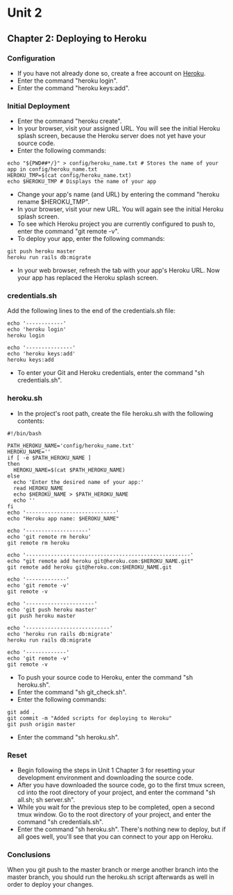 # Unit 2
## Chapter 2: Deploying to Heroku

### Configuration
* If you have not already done so, create a free account on [Heroku](https://www.heroku.com/).
* Enter the command "heroku login".
* Enter the command "heroku keys:add".

### Initial Deployment
* Enter the command "heroku create".
* In your browser, visit your assigned URL.  You will see the initial Heroku splash screen, because the Heroku server does not yet have your source code.
* Enter the following commands:
```
echo "${PWD##*/}" > config/heroku_name.txt # Stores the name of your app in config/heroku_name.txt
HEROKU_TMP=$(cat config/heroku_name.txt)
echo $HEROKU_TMP # Displays the name of your app
```
* Change your app's name (and URL) by entering the command "heroku rename $HEROKU_TMP".
* In your browser, visit your new URL.  You will again see the initial Heroku splash screen.
* To see which Heroku project you are currently configured to push to, enter the command "git remote -v".
* To deploy your app, enter the following commands:
```
git push heroku master
heroku run rails db:migrate
```
* In your web browser, refresh the tab with your app's Heroku URL.  Now your app has replaced the Heroku splash screen.

### credentials.sh
Add the following lines to the end of the credentials.sh file:
```
echo '------------'
echo 'heroku login'
heroku login

echo '---------------'
echo 'heroku keys:add'
heroku keys:add
```
* To enter your Git and Heroku credentials, enter the command "sh credentials.sh".

### heroku.sh
* In the project's root path, create the file heroku.sh with the following contents:
```
#!/bin/bash

PATH_HEROKU_NAME='config/heroku_name.txt'
HEROKU_NAME=''
if [ -e $PATH_HEROKU_NAME ]
then
  HEROKU_NAME=$(cat $PATH_HEROKU_NAME)
else
  echo 'Enter the desired name of your app:'
  read HEROKU_NAME
  echo $HEROKU_NAME > $PATH_HEROKU_NAME
  echo ''
fi
echo '-----------------------------'
echo "Heroku app name: $HEROKU_NAME"

echo '--------------------'
echo 'git remote rm heroku'
git remote rm heroku

echo '-----------------------------------------------------'
echo "git remote add heroku git@heroku.com:$HEROKU_NAME.git"
git remote add heroku git@heroku.com:$HEROKU_NAME.git

echo '-------------'
echo 'git remote -v'
git remote -v

echo '----------------------'
echo 'git push heroku master'
git push heroku master

echo '---------------------------'
echo 'heroku run rails db:migrate'
heroku run rails db:migrate

echo '-------------'
echo 'git remote -v'
git remote -v
```
* To push your source code to Heroku, enter the command "sh heroku.sh".
* Enter the command "sh git_check.sh".
* Enter the following commands:
```
git add .
git commit -m "Added scripts for deploying to Heroku"
git push origin master
```
* Enter the command "sh heroku.sh".

### Reset
* Begin following the steps in Unit 1 Chapter 3 for resetting your development environment and downloading the source code.
* After you have downloaded the source code, go to the first tmux screen, cd into the root directory of your project, and enter the command "sh all.sh; sh server.sh".
* While you wait for the previous step to be completed, open a second tmux window.  Go to the root directory of your project, and enter the command "sh credentials.sh".
* Enter the command "sh heroku.sh".  There's nothing new to deploy, but if all goes well, you'll see that you can connect to your app on Heroku.

### Conclusions

When you git push to the master branch or merge another branch into the master branch, you should run the heroku.sh script afterwards as well in order to deploy your changes.
